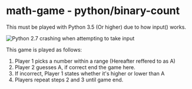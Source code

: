 # math-game - python/binary-count

This must be played with Python 3.5 (Or higher) due to how input() works.

![Python 2.7 crashing when attempting to take input](https://github.com/Poccket/math-game/tree/master/python/binary-count/python27v35.gif)

This game is played as follows:

1. Player 1 picks a number within a range (Hereafter reffered to as A)
2. Player 2 guesses A, if correct end the game here.
3. If incorrect, Player 1 states whether it's higher or lower than A
4. Players repeat steps 2 and 3 until game end.